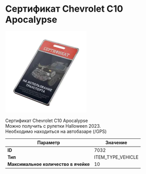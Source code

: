 # Сертификат Chevrolet C10 Apocalypse

![Item Image](../img/7032.webp?raw=true)

Сертификат Chevrolet C10 Apocalypse<br>Можно получить с рулетки Halloween 2023.<br>Необходимо находиться на автобазаре (/GPS)


| Параметр | Значение |
|----------|----------|
| **ID** | 7032 |
| **Тип** | ITEM_TYPE_VEHICLE |
| **Максимальное количество в ячейке** | 10 |

